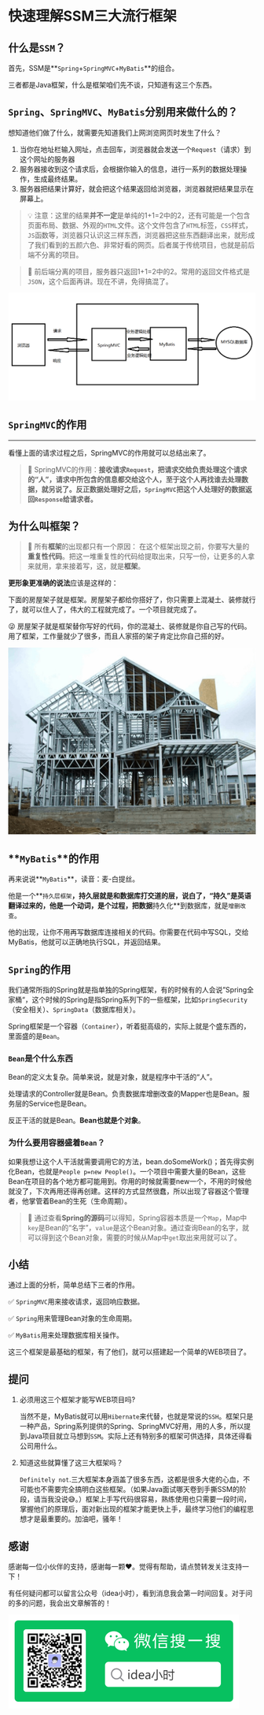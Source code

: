 # 快速理解SSM三大流行框架

## 什么是`SSM`？

首先，SSM是**`Spring`+`SpringMVC`+`MyBatis`**的组合。

三者都是Java框架，什么是框架咱们先不谈，只知道有这三个东西。

## `Spring`、`SpringMVC`、`MyBatis`分别用来做什么的？

想知道他们做了什么，就需要先知道我们上网浏览网页时发生了什么？

1. 当你在地址栏输入网址，点击回车，浏览器就会发送一个`Request`（请求）到这个网址的服务器
2. 服务器接收到这个请求后，会根据你输入的信息，进行一系列的数据处理操作，生成最终结果。
3. 服务器把结果计算好，就会把这个结果返回给浏览器，浏览器就把结果显示在屏幕上。

> 💡 注意：这里的结果**并不一定**是单纯的1+1=2中的2，还有可能是一个包含页面布局、数据、外观的`HTML`文件。这个文件包含了`HTML`标签，`CSS`样式，`JS`函数等，浏览器只认识这三样东西，浏览器把这些东西翻译出来，就形成了我们看到的五颜六色、非常好看的网页。后者属于传统项目，也就是前后端不分离的项目。

> 🎉 前后端分离的项目，服务器只返回1+1=2中的2。常用的返回文件格式是`JSON`，这个后面再讲。现在不讲，免得搞混了。
>


![ssm](../.vuepress/public/images/ssm.png)

## `SpringMVC`的作用

---

看懂上面的请求过程之后，SpringMVC的作用就可以总结出来了。

>
> 📌 SpringMVC的作用：**接收请求`Request`，把请求交给负责处理这个请求的“人”，请求中所包含的信息都交给这个人，至于这个人再找谁去处理数据，就另说了。反正数据处理好之后，`SpringMVC`把这个人处理好的数据返回`Response`给请求者。**
>


## 为什么叫框架？

> 👋 所有**框架**的出现都只有一个原因： 在这个框架出现之前，你要写大量的**重复性代码**。把这一堆重复性的代码给提取出来，只写一份，让更多的人拿来就用，拿来接着写，这，就是**框架**。	


**更形象更准确的说法**应该是这样的：

下面的房屋架子就是框架。房屋架子都给你搭好了，你只需要上混凝土、装修就行了，就可以住人了，伟大的工程就完成了。一个项目就完成了。


😜 房屋架子就是框架替你写好的代码，你的混凝土、装修就是你自己写的代码。用了框架，工作量就少了很多，而且人家搭的架子肯定比你自己搭的好。


![building](../.vuepress/public/images/building.png)

## **`MyBatis`**的作用

再来说说**`MyBatis`**，读音：麦-白提丝。

他是一个**`持久层框架`**，持久层就是和数据库打交道的层，说白了，“持久”是英语翻译过来的，他是一个动词，是个过程，把数据**持久化**到数据库，就是`增删改查`。

他的出现，让你不用再写数据库连接相关的代码。你需要在代码中写SQL，交给MyBatis，他就可以正确地执行SQL，并返回结果。

## `Spring`的作用

我们通常所指的Spring就是指单独的Spring框架，有的时候有的人会说”Spring全家桶“，这个时候的Spring是指Spring系列下的一些框架，比如`SpringSecurity`（安全相关）、`SpringData`（数据库相关）。

Spring框架是一个容器（`Container`），听着挺高级的，实际上就是个盛东西的，里面盛的是`Bean`。

### `Bean`是个什么东西

Bean的定义太复杂。简单来说，就是对象，就是程序中干活的“人”。

处理请求的Controller就是Bean。负责数据库增删改查的Mapper也是Bean。服务层的Service也是Bean。

反正干活的就是Bean。**Bean也就是个对象**。

### **为什么要用容器盛着`Bean`**？

如果我想让这个人干活就需要调用它的方法，bean.doSomeWork()；首先得实例化Bean，也就是`People p=new People()`。一个项目中需要大量的Bean，这些Bean在项目的各个地方都可能用到。你用的时候就需要new一个，不用的时候他就没了，下次再用还得再创建。这样的方式显然很蠢，所以出现了容器这个管理者，他掌管着Bean的生死（生命周期）。

>
> 📘 通过查看**Spring的源码**可以得知，Spring容器本质是一个`Map`，Map中`key`是Bean的“名字”，`value`是这个Bean对象。通过查询Bean的名字，就可以得到这个Bean对象，需要的时候从Map中`get`取出来用就可以了。
>


## 小结

通过上面的分析，简单总结下三者的作用。


✅ `SpringMVC`用来接收请求，返回响应数据。

✅ `Spring`用来管理Bean对象的生命周期。


✅ `MyBatis`用来处理数据库相关操作。

这三个框架是最基础的框架，有了他们，就可以搭建起一个简单的WEB项目了。

## 提问

1. 必须用这三个框架才能写WEB项目吗?

      当然不是，MyBatis就可以用`Hibernate`来代替，也就是常说的`SSH`。框架只是一种产品，Spring系列提供的Spring、SpringMVC好用，用的人多，所以提到Java项目就立马想到`SSM`。实际上还有特别多的框架可供选择，具体还得看公司用什么。

1. 知道这些就算懂了这三大框架吗？
   
    `Definitely not`.三大框架本身涵盖了很多东西，这都是很多大佬的心血，不可能也不需要完全搞明白这些框架。（如果Java面试哪天卷到手撕SSM的阶段，请当我没说😅。）框架上手写代码很容易，熟练使用也只需要一段时间，掌握他们的原理后，面对新出现的框架才能更快上手，最终学习他们的编程思想才是最重要的。加油吧，骚年！
    

## 感谢

感谢每一位小伙伴的支持，感谢每一颗❤️。觉得有帮助，请点赞转发关注支持一下！

有任何疑问都可以留言公众号（idea小时），看到消息我会第一时间回复。对于问的多的问题，我会出文章解答的！

![qrcode](../.vuepress/public/images/qrcode.png)